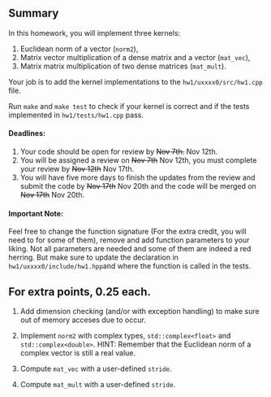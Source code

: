 ## Summary

In this homework, you will implement three kernels:

1. Euclidean norm of a vector (`norm2`),
2. Matrix vector multiplication of a dense matrix and a vector (`mat_vec`),
3. Matrix matrix multiplication of two dense matrices (`mat_mult`).

Your job is to add the kernel implementations to the `hw1/uxxxx0/src/hw1.cpp` file. 

Run `make` and `make test` to check if your kernel is correct and if the tests
implemented in `hw1/tests/hw1.cpp` pass. 

#### Deadlines:

1. Your code should be open for review by ~~Nov 7th.~~ Nov 12th. 
2. You will be assigned a review on ~~Nov 7th~~ Nov 12th, you must complete your review by ~~Nov 12th~~ Nov 17th.
3. You will have five more days to finish the updates from the review and submit the code by ~~Nov 17th~~ Nov 20th and the
   code will be merged on ~~Nov 17th~~ Nov 20th.

#### Important Note:

Feel free to change the function signature (For the extra credit, you will need to for some of them), remove and add function
parameters to your liking. Not all parameters are needed and some of them are indeed a red herring. But make sure to
update the declaration in `hw1/uxxxx0/include/hw1.hpp`and where the function is called in the tests.

## For extra points, 0.25 each.

1. Add dimension checking (and/or with exception handling) to make sure out of memory acceses due to occur. 
2. Implement `norm2` with complex types, `std::complex<float>` and `std::complex<double>`.
   HINT: Remember that the Euclidean norm
         of a complex vector is still a real value. 

3. Compute `mat_vec` with a user-defined `stride`. 
4. Compute `mat_mult` with a user-defined `stride`. 
 
